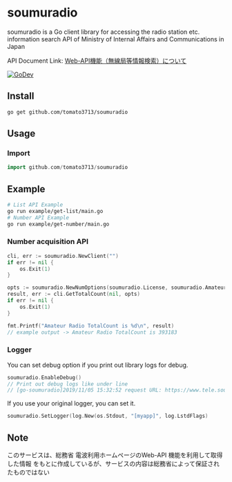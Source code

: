 # soumuradio
soumuradio is a Go client library for accessing the radio station etc.
information search API of Ministry of Internal Affairs and Communications in
Japan

API Document Link: [Web-API機能（無線局等情報検索）について](https://www.tele.soumu.go.jp/j/musen/webapi/)

[![GoDev][godev-image]][godev-url]

## Install

```sh
go get github.com/tomato3713/soumuradio
```

## Usage

### Import

```sample01.go
import github.com/tomato3713/soumuradio
```

## Example
```sh
# List API Example
go run example/get-list/main.go
# Number API Example
go run example/get-number/main.go
```

### Number acquisition API

```go
cli, err := soumuradio.NewClient("")
if err != nil {
    os.Exit(1)
}

opts := soumuradio.NewNumOptions(soumuradio.License, soumuradio.Amateur)
result, err := cli.GetTotalCount(nil, opts)
if err != nil {
    os.Exit(1)
}

fmt.Printf("Amateur Radio TotalCount is %d\n", result)
// example output -> Amateur Radio TotalCount is 393183
```

### Logger

You can set debug option if you print out library logs for debug.

```go
soumuradio.EnableDebug()
// Print out debug logs like under line
// [go-soumuradio]2019/11/05 15:32:52 request URL: https://www.tele.soumuradio.go.jp/musen/num?MC=1&OF=2&OW=AT&ST=1
```

If you use your original logger, you can set it.

```go
soumuradio.SetLogger(log.New(os.Stdout, "[myapp]", log.LstdFlags)
```

## Note

このサービスは、総務省 電波利用ホームページのWeb-API 機能を利用して取得した情報
をもとに作成しているが、サービスの内容は総務省によって保証されたものではない

[godev-image]: https://pkg.go.dev/badge/github.com/tomato3713/soumuradio
[godev-url]: https://pkg.go.dev/github.com/tomato3713/soumuradio

